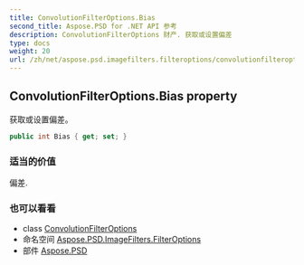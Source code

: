 ```yaml
---
title: ConvolutionFilterOptions.Bias
second_title: Aspose.PSD for .NET API 参考
description: ConvolutionFilterOptions 财产. 获取或设置偏差
type: docs
weight: 20
url: /zh/net/aspose.psd.imagefilters.filteroptions/convolutionfilteroptions/bias/
---
```

## ConvolutionFilterOptions.Bias property

获取或设置偏差。

```csharp
public int Bias { get; set; }
```

### 适当的价值

偏差.

### 也可以看看

* class [ConvolutionFilterOptions](../)
* 命名空间 [Aspose.PSD.ImageFilters.FilterOptions](../../convolutionfilteroptions/)
* 部件 [Aspose.PSD](../../../)


